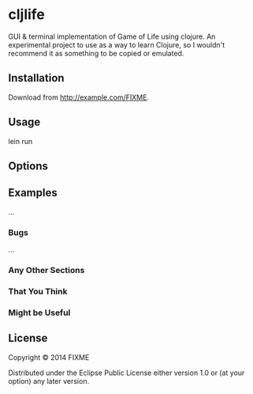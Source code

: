 # cljlife

GUI & terminal implementation of Game of Life using clojure. An experimental project to use as a way to learn Clojure, so I wouldn't recommend it as something to be copied or emulated.



## Installation

Download from http://example.com/FIXME.

## Usage

lein run 


## Options


## Examples

...

### Bugs

...

### Any Other Sections
### That You Think
### Might be Useful

## License

Copyright © 2014 FIXME

Distributed under the Eclipse Public License either version 1.0 or (at
your option) any later version.
